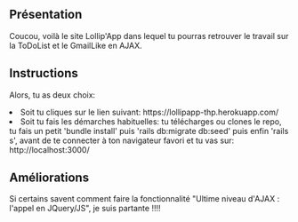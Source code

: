 ## Présentation

Coucou, voilà le site Lollip'App dans lequel tu pourras retrouver le travail sur la ToDoList et le GmailLike en AJAX.<br>

## Instructions

Alors, tu as deux choix:<br>
<li>Soit tu cliques sur le lien suivant: https://lollipapp-thp.herokuapp.com/ <br>
  <li>Soit tu fais les démarches habituelles: tu télécharges ou clones le repo, tu fais un petit 'bundle install' puis 'rails db:migrate db:seed' puis enfin 'rails s', avant de te connecter à ton navigateur favori et tu vas sur: http://localhost:3000/ <br>

## Améliorations
Si certains savent comment faire la fonctionnalité "Ultime niveau d'AJAX : l'appel en JQuery/JS", je suis partante !!!!
